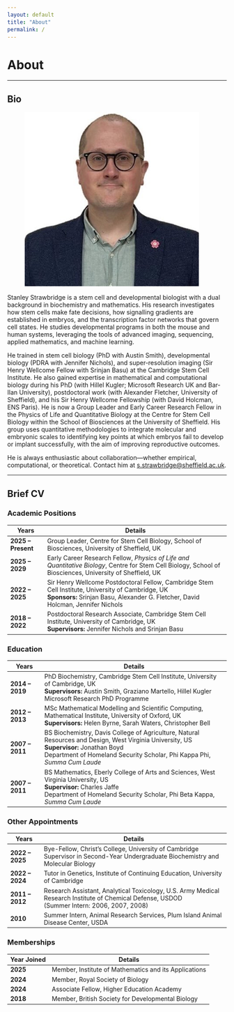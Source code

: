 ```yaml
---
layout: default
title: "About"
permalink: /
---
```


# **About**
---

## Bio
<figure class="home-figure">
  <img src="/assets/images/people/stanley_strawbridge.jpg" class="home-photo">
</figure>

Stanley Strawbridge is a stem cell and developmental biologist with a dual background in biochemistry and mathematics.
His research investigates how stem cells make fate decisions, how signalling gradients are established in embryos, and the transcription factor networks that govern cell states.
He studies developmental programs in both the mouse and human systems, leveraging the tools of advanced imaging, sequencing, applied mathematics, and machine learning.

He trained in stem cell biology (PhD with Austin Smith), developmental biology (PDRA with Jennifer Nichols), and super-resolution imaging (Sir Henry Wellcome Fellow with Srinjan Basu) at the Cambridge Stem Cell Institute.
He also gained expertise in mathematical and computational biology during his PhD (with Hillel Kugler; Microsoft Research UK and Bar-Ilan University), postdoctoral work (with Alexander Fletcher, University of Sheffield), and his Sir Henry Wellcome Fellowship (with David Holcman, ENS Paris).
He is now a Group Leader and Early Career Research Fellow in the Physics of Life and Quantitative Biology at the Centre for Stem Cell Biology within the School of Biosciences at the University of Sheffield.
His group uses quantitative methodologies to integrate molecular and embryonic scales to identifying key points at which embryos fail to develop or implant successfully, with the aim of improving reproductive outcomes.

He is always enthusiastic about collaboration—whether empirical, computational, or theoretical.
Contact him at s.strawbridge@sheffield.ac.uk.

---

## Brief CV

### Academic Positions
| Years           | Details |
|-----------------|---------|
| **2025 – Present** | Group Leader, Centre for Stem Cell Biology, School of Biosciences, University of Sheffield, UK |
| **2025 – 2029** | Early Career Research Fellow, *Physics of Life and Quantitative Biology*, Centre for Stem Cell Biology, School of Biosciences, University of Sheffield, UK |
| **2022 – 2025** | Sir Henry Wellcome Postdoctoral Fellow, Cambridge Stem Cell Institute, University of Cambridge, UK<br>**Sponsors:** Srinjan Basu, Alexander G. Fletcher, David Holcman, Jennifer Nichols |
| **2018 – 2022** | Postdoctoral Research Associate, Cambridge Stem Cell Institute, University of Cambridge, UK<br>**Supervisors:** Jennifer Nichols and Srinjan Basu |

### Education
| Years           | Details |
|-----------------|---------|
| **2014 – 2019** | PhD Biochemistry, Cambridge Stem Cell Institute, University of Cambridge, UK<br>**Supervisors:** Austin Smith, Graziano Martello, Hillel Kugler<br>Microsoft Research PhD Programme |
| **2012 – 2013** | MSc Mathematical Modelling and Scientific Computing, Mathematical Institute, University of Oxford, UK<br>**Supervisors:** Helen Byrne, Sarah Waters, Christopher Bell |
| **2007 – 2011** | BS Biochemistry, Davis College of Agriculture, Natural Resources and Design, West Virginia University, US<br>**Supervisor:** Jonathan Boyd<br>Department of Homeland Security Scholar, Phi Kappa Phi, *Summa Cum Laude* |
| **2007 – 2011** | BS Mathematics, Eberly College of Arts and Sciences, West Virginia University, US<br>**Supervisor:** Charles Jaffe<br>Department of Homeland Security Scholar, Phi Beta Kappa, *Summa Cum Laude* |

### Other Appointments
| Years           | Details |
|-----------------|---------|
| **2022 – 2025** | Bye-Fellow, Christ’s College, University of Cambridge<br>Supervisor in Second-Year Undergraduate Biochemistry and Molecular Biology |
| **2022 – 2024** | Tutor in Genetics, Institute of Continuing Education, University of Cambridge |
| **2011 – 2012** | Research Assistant, Analytical Toxicology, U.S. Army Medical Research Institute of Chemical Defense, USDOD<br>(Summer Intern: 2006, 2007, 2008) |
| **2010**        | Summer Intern, Animal Research Services, Plum Island Animal Disease Center, USDA |

### Memberships
| Year Joined | Details |
|-------------|---------|
| **2025**    | Member, Institute of Mathematics and its Applications |
| **2024**    | Member, Royal Society of Biology |
| **2024**    | Associate Fellow, Higher Education Academy |
| **2018**    | Member, British Society for Developmental Biology |